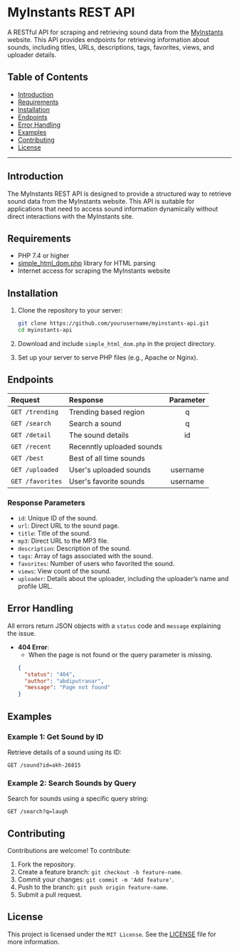 # MyInstants REST API

A RESTful API for scraping and retrieving sound data from the [MyInstants](https://www.myinstants.com) website. This API provides endpoints for retrieving information about sounds, including titles, URLs, descriptions, tags, favorites, views, and uploader details.

## Table of Contents

- [Introduction](#introduction)
- [Requirements](#requirements)
- [Installation](#installation)
- [Endpoints](#endpoints)
- [Error Handling](#error-handling)
- [Examples](#examples)
- [Contributing](#contributing)
- [License](#license)

---

## Introduction

The MyInstants REST API is designed to provide a structured way to retrieve sound data from the MyInstants website. This API is suitable for applications that need to access sound information dynamically without direct interactions with the MyInstants site.

## Requirements

- PHP 7.4 or higher
- [simple_html_dom.php](https://simplehtmldom.sourceforge.io/) library for HTML parsing
- Internet access for scraping the MyInstants website

## Installation

1. Clone the repository to your server:
    ```bash
    git clone https://github.com/yourusername/myinstants-api.git
    cd myinstants-api
    ```

2. Download and include `simple_html_dom.php` in the project directory.

3. Set up your server to serve PHP files (e.g., Apache or Nginx).

## Endpoints

| Request                            | Response                  | Parameter |
| :--------------------------------- | :------------------------ | :-------: |
| `GET /trending`                    | Trending based region     |     q     |
| `GET /search`                      | Search a sound            |     q     |
| `GET /detail`                      | The sound details         |     id    |
| `GET /recent`                      | Recenntly uploaded sounds |           |
| `GET /best`                        | Best of all time sounds   |           |
| `GET /uploaded`                    | User's uploaded sounds    |  username |
| `GET /favorites`                   | User's favorite sounds    |  username |

### Response Parameters
  - `id`: Unique ID of the sound.
  - `url`: Direct URL to the sound page.
  - `title`: Title of the sound.
  - `mp3`: Direct URL to the MP3 file.
  - `description`: Description of the sound.
  - `tags`: Array of tags associated with the sound.
  - `favorites`: Number of users who favorited the sound.
  - `views`: View count of the sound.
  - `uploader`: Details about the uploader, including the uploader’s name and profile URL.

## Error Handling

All errors return JSON objects with a `status` code and `message` explaining the issue.

- **404 Error**:
    - When the page is not found or the query parameter is missing.
    ```json
    {
      "status": "404",
      "author": "abdiputranar",
      "message": "Page not found"
    }
    ```
  
## Examples

### Example 1: Get Sound by ID

Retrieve details of a sound using its ID:
```http
GET /sound?id=akh-26815
```

### Example 2: Search Sounds by Query

Search for sounds using a specific query string:
```http
GET /search?q=laugh
```

## Contributing

Contributions are welcome! To contribute:

1. Fork the repository.
2. Create a feature branch: `git checkout -b feature-name`.
3. Commit your changes: `git commit -m 'Add feature'`.
4. Push to the branch: `git push origin feature-name`.
5. Submit a pull request.

## License

This project is licensed under the `MIT License`. See the [LICENSE](https://github.com/abdipr/myinstants-api/blob/main/LICENSE) file for more information.

